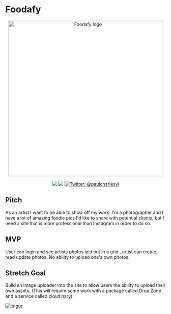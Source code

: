 # **Foodafy**

<p align="center">
    <img src="https://i.imgur.com/qiGuM9U.jpg" alt="Foodafy logo" width="487" maxHeight="190" />
</p>

<p align="center">
    <img src="https://img.shields.io/badge/iOS-12.0+-blue.svg" />
    <img src="https://img.shields.io/badge/Swift-4.2-brightgreen.svg" />
    <a href="https://twitter.com/paulcharlesyi">
        <img src="https://img.shields.io/badge/Contact-@paulcharlesyi-lightgrey.svg?style=flat" alt="Twitter: @paulcharlesyi" />
    </a>
</p>

## **Pitch** 
As an artist I want to be able to show off my work. I'm a photographer and I have a lot of amazing foodie pics I'd like to share with potential clients, but I need a site that is more professional than Instagram in order to do so. 

## **MVP** 
User can login and see artists photos laid out in a grid , artist can create, read update photos. No ability to upload one's own photos.

## **Stretch Goal** 
Build an image uploader into the site to allow users the ability to upload their own assets. (This will require some work with a package called Drop Zone and a service called cloudinary).

![Imgur](https://i.imgur.com/Y0wSsqz.png?1)
